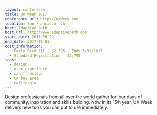 ```yaml
---
layout: conference
title: UX Week 2017
conference_url: http://uxweek.com
location: San Francisco, CA
host: Adaptive Path
host_url: http://www.adaptivepath.com
start_date: 2017-08-29
end_date: 2017-09-01
cost_information:
  - Early Bird III - $2,395 - Ends 3/31/2017
  - Standard Registration - $2,795
tags:
  - design
  - user experience
  - san francisco
  - CA bay area
  - california
---
```


Design professionals from all over the world gather for four days of community, inspiration and skills building. Now in its 15th year, UX Week delivers new tools you can put to use immediately. 